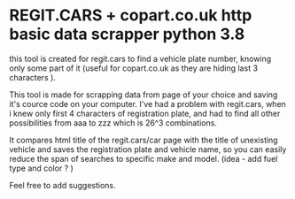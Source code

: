 # REGIT.CARS + copart.co.uk http basic data scrapper python 3.8
 this tool is created for regit.cars to find a vehicle plate number, knowing only some part of it (useful for copart.co.uk as they are hiding last 3 characters ).

This tool is made for scrapping data from page of your choice and saving it's cource code on your computer.
I've had a problem with regit.cars, when i knew only first 4 characters of registration plate, and had to find all other possibilities from aaa to zzz which is 26^3 combinations.

It compares html title of the regit.cars/car page with the title of unexisting vehicle and saves the registration plate and vehicle name, so you can easily reduce the span of searches to specific make and model.  (idea  -  add fuel type and color ? )

Feel free to add suggestions.

